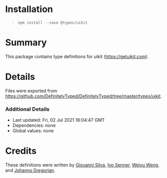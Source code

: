 # Installation
> `npm install --save @types/uikit`

# Summary
This package contains type definitions for uikit (https://getuikit.com).

# Details
Files were exported from https://github.com/DefinitelyTyped/DefinitelyTyped/tree/master/types/uikit.

### Additional Details
 * Last updated: Fri, 02 Jul 2021 18:04:47 GMT
 * Dependencies: none
 * Global values: none

# Credits
These definitions were written by [Giovanni Silva](https://github.com/giovannicandido), [Ivo Senner](https://github.com/s0x), [Weiyu Weng](https://github.com/pcdotfan), and [Johanns Gregorian](https://github.com/johanns).
